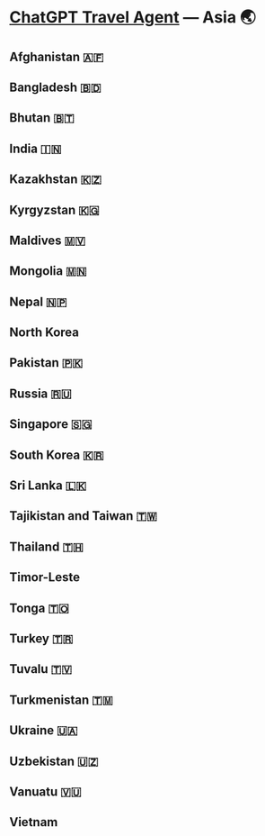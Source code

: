 # [ChatGPT Travel Agent](https://chat.openai.com/) — Asia 🌏 
## Afghanistan 🇦🇫 
## Bangladesh 🇧🇩 
## Bhutan 🇧🇹 
## India 🇮🇳 
## Kazakhstan 🇰🇿 
## Kyrgyzstan 🇰🇬 
## Maldives 🇲🇻 
## Mongolia 🇲🇳 
## Nepal 🇳🇵 
## North Korea
## Pakistan 🇵🇰 
## Russia 🇷🇺 
## Singapore 🇸🇬 
## South Korea 🇰🇷 
## Sri Lanka 🇱🇰 
## Tajikistan and Taiwan 🇹🇼 
## Thailand 🇹🇭 
## Timor-Leste
## Tonga 🇹🇴 
## Turkey 🇹🇷 
## Tuvalu 🇹🇻 
## Turkmenistan 🇹🇲 
## Ukraine 🇺🇦 
## Uzbekistan 🇺🇿 
## Vanuatu 🇻🇺 
## Vietnam
